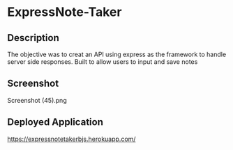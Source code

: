 # ExpressNote-Taker

## Description

The objective was to creat an API using express as the framework to handle server side responses. Built to allow users to input and save notes

## Screenshot
Screenshot (45).png

## Deployed Application

https://expressnotetakerbjs.herokuapp.com/
